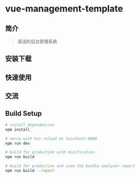 # vue-management-template

## 简介
> 简洁的后台管理系统

## 安装下载

## 快速使用

## 交流

## Build Setup

``` bash
# install dependencies
npm install

# serve with hot reload at localhost:8080
npm run dev

# build for production with minification
npm run build

# build for production and view the bundle analyzer report
npm run build --report



